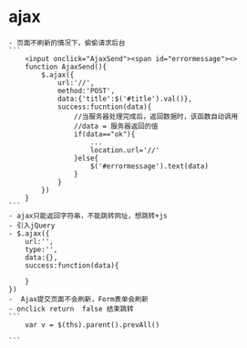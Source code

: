 # ajax
	- 页面不刷新的情况下，偷偷请求后台
	```
		<input onclick="AjaxSend"><span id="errormessage"><>
		function AjaxSend(){
			$.ajax({
				url:'//',
				method:'POST',
				data:{'title':$('#title').val()},
				success:fucntion(data){
					//当服务器处理完成后，返回数据时，该函数自动调用
					//data = 服务器返回的值
					if(data=="ok"){
						...
						location.url='//'
					}else{
						$('#errormessage').text(data)
					}
				}
			})
		}
	```
	- ajax只能返回字符串，不能跳转网址，想跳转+js
	- 引入jQuery
	- $.ajax({
		url:'',
		type:'',
		data:{},
		success:function(data){
			
		}
	})
	-  Ajax提交页面不会刷新，Form表单会刷新
	- onclick return  false 结束跳转
	```
		var v = $(ths).parent().prevAll()
	
	```
	
	
	
	
	
	
	
	
	
	
	
	
	
	
	
	
	
	
	
	
	